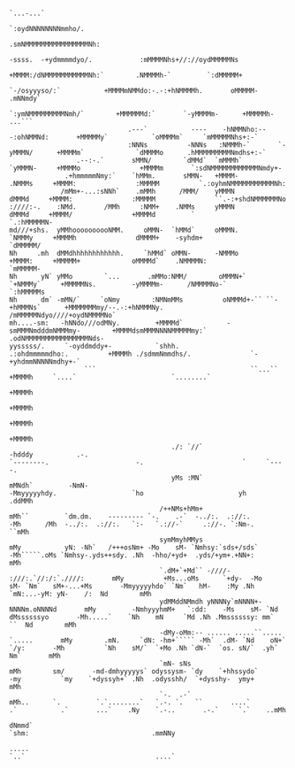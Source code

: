                                                                                                                                                                                                                                                           
                                                                                                                               `...-...`                                                                                                                  
                                                                                                                          `:oydNNNNNNNNmmho/.                                                                                                             
                                                                                                                        .smNMMMMMMMMMMMMMMMMNh:                                                                                                           
                                                                                      -ssss.  -+ydmmmmdyo/.            :mMMMMNhs+//://oydMMMMMNs                                                                                                          
                                                                                      +MMMM:/dNMMMMMMMMMMMNh:`        .NMMMMh-`         `:dMMMMM+                                                                                                         
                                                              `-/osyyyso/:`           +MMMMmNMMdo:-.-:+hNMMMMh.       oMMMMM-             .mNNmdy`                                                                                                        
                                                           `:ymNMMMMMMMMMNmh/`        +MMMMMMd:`       `-yMMMMm-      +MMMMMh-             ...```                                                                                                         
                                  .---`           ----    -hNMMNho:---:ohNMMNd:       +MMMMMy`           `oMMMMm`     `mMMMMMNhs+:-`                                                                                                                      
                                  :NNNs          -NNNs   :NMMMh-`       `-yMMMN/      +MMMMm`             `dMMMMo      .hMMMMMMMMMNmdhs+:-`                                                                                                               
                     .--:-.`       sMMN/        `dMMd`  `mMMMh`           `yMMMN-     +MMMMo               +MMMMm       `:sdNMMMMMMMMMMMMNmdy+-                                                                                                           
                  .+hmmmmmNmy:`    `hMMm.       sMMN-   +MMMM-             .NMMMs     +MMMM:               :MMMMM          `.:oyhmNMMMMMMMMMMMNh:                                                                                                         
                 /mMm+-...:sNNh`    .mMMh      /MMM/    yMMMN               dMMMd     +MMMM:               :MMMMM               ``.-:+shdNMMMMMMNo                                                                                                        
    :////:-.    :NMd.       /MMh     :NMM+    .NMMs     yMMMN               dMMMd     +MMMM/               +MMMMd         `             `.:hMMMMMN-                                                                                                       
    md///+shs.  yMMhoooooooooNMM.     oMMN-  `hMMd`     oMMMN.             `NMMMy     +MMMMh               dMMMM+    -syhdm+               `dMMMMM/                                                                                                       
    Nh     .mh  dMMdhhhhhhhhhhhh.     `hMMd` oMMN-      -NMMMo             +MMMM:     +MMMMM+             oMMMMd`    .NMMMMN:              `mMMMMM-                                                                                                       
    Nh      yN` yMMo        `...       .mMMo:NMM/        oMMMN+`         `+NMMMy`     +MMMMMNs.         -yMMMMm-      /NMMMMNo-`         `:hMMMMMs                                                                                                        
    Nh      dm` -mMN/`     `oNmy        :NMNmMMs          oNMMMd+-`` ``-+hMMMNs`      +MMMMMMMmy/--.-:+hNMMMNy.        /mMMMMMNdyo////+oydNMMMMNo`                                                                                                        
    mh....-sm:   -hNNdo///odMNy.         +MMMMd`           -smMMMNmdddmNMMMmy-        +MMMMdsmMMMNNNNMMMMMmy:`          .odNMMMMMMMMMMMMMMMMNds-                                                                                                          
    yysssss/.     `-oyddmddy+-           `shhh.              .:ohdmmmmmdho:.          +MMMMh ./sdmmNmmdhs/.               `-+yhdmmNNNNNmdhy+-`                                                                                                            
                       ```                                       ``...``              +MMMMh     `....`                        `........`                                                                                                                 
                                                                                      +MMMMh                                                                                                                                                              
                                                                                      +MMMMh                                                                                                                                                              
                                                                                      +MMMMh                                                                                                                                                              
                                                                                      +MMMMh                                                                                                                                                              
                                             ./: `//`                                 -hdddy           .-.                                                   `--------.                      -.                         `     `----.                      
                                             yMs :MN`                                  mMNdh`         -NmN-                                                  -Mmyyyyyhdy.                   `ho                        yh     .ddMMh                      
                                          /++NMs+hMm+                                  mMh``         `dm.dm.    --------- `-.    .-`  -../:.  .://:.         -Mh      /Mh  -../:.  .://:.   `:-   `.://-`     .://-. `:Nm-.    ``mMh                      
                                          symMmyhMMys                                  mMy           yN: -Nh`   /+++osNm+ -Mo    sM- `Nmhsy:`sds+/sds`       -Mh`````.oMs `Nmhsy-.yds++sdy. .Nh  -hho/+yd+  .yds/+ym+.+NN+:      mMh                      
                                          `.dM+`+Md`` -////- :///:.`//:/:`.////:       mMy          +Ms...oMs      `+dy-  -Mo    sM- `Nm`   sM+-...+Ms       -Mmyyyyyhdo` `Nm`   hM-    :My .Nh `mN:...-yM: yN-    /:  Nd        mMh                      
                                          ydMMddNMmdh yNNNNy`mNNNN+-NNNNm.oNNNNd       mMy         -NmhyyyhmM+   `:dd:    -Ms    sM- `Nd    dMssssssyo       -Mh.....`    `Nh    mN     `Md .Nh .Mmssssssy: mm`    ``  Nd        mMh                      
                                          -dMy-oMm:-- ...... .....``..... `.....       mMy        .mN.     `dN: -hm+````` -Mh`  .dM- `Nd    oN+`  `/y:       -Mh          `Nh    sM/`  `+Mo .Nh `dN-`  `os. sN/`  .yh` Nm`       mMh                      
                                          `mN- sNs                                     mMh        sm/       -md-dmhyyyyys` odyssysm- `dy    `+hhssydo`       -my          `my    `+dyssyh+` .Nh  .odysshh/  `+dysshy-  ymy+      mMh                      
                                          `-.  .-`                                     mMh..      `.         `.`........`   `.-. `.   ``       ....`          .`           .`       ...`    .Ny    `.-..       .-.`     `.`    ..mMh                      
                                                                                       dNmmd`                                                                                             `shm:                               .mmNNy                      
                                                                                       .....                                                                                              `..`                                 ....` 
